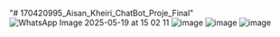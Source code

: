 "# 170420995_Aisan_Kheiri_ChatBot_Proje_Final" 
![WhatsApp Image 2025-05-19 at 15 02 11](https://github.com/user-attachments/assets/683dd457-025c-4e68-bc3c-aeea93e9d0db)
![image](https://github.com/user-attachments/assets/1614ff08-88d4-4cfc-88e9-b594b6945cfb)
![image](https://github.com/user-attachments/assets/a94a2515-1779-41c9-9804-c0a2b14717b5)
![image](https://github.com/user-attachments/assets/4a934a2c-736e-4b64-b518-a1299ebd1d84)
